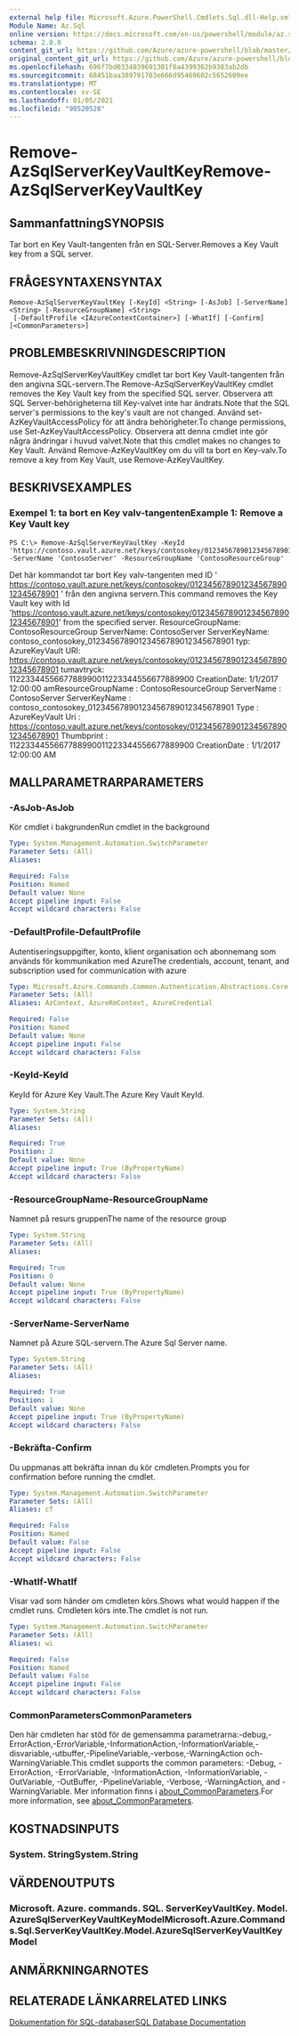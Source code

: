 ```yaml
---
external help file: Microsoft.Azure.PowerShell.Cmdlets.Sql.dll-Help.xml
Module Name: Az.Sql
online version: https://docs.microsoft.com/en-us/powershell/module/az.sql/remove-azsqlserverkeyvaultkey
schema: 2.0.0
content_git_url: https://github.com/Azure/azure-powershell/blob/master/src/Sql/Sql/help/Remove-AzSqlServerKeyVaultKey.md
original_content_git_url: https://github.com/Azure/azure-powershell/blob/master/src/Sql/Sql/help/Remove-AzSqlServerKeyVaultKey.md
ms.openlocfilehash: 696f7bd0334039691301f8a4399362b9383ab2db
ms.sourcegitcommit: 68451baa389791703e666d95469602c5652609ee
ms.translationtype: MT
ms.contentlocale: sv-SE
ms.lasthandoff: 01/05/2021
ms.locfileid: "98520528"
---
```

# <span data-ttu-id="ce9f5-101">Remove-AzSqlServerKeyVaultKey</span><span class="sxs-lookup"><span data-stu-id="ce9f5-101">Remove-AzSqlServerKeyVaultKey</span></span>

## <span data-ttu-id="ce9f5-102">Sammanfattning</span><span class="sxs-lookup"><span data-stu-id="ce9f5-102">SYNOPSIS</span></span>
<span data-ttu-id="ce9f5-103">Tar bort en Key Vault-tangenten från en SQL-Server.</span><span class="sxs-lookup"><span data-stu-id="ce9f5-103">Removes a Key Vault key from a SQL server.</span></span>

## <span data-ttu-id="ce9f5-104">FRÅGESYNTAXEN</span><span class="sxs-lookup"><span data-stu-id="ce9f5-104">SYNTAX</span></span>

```
Remove-AzSqlServerKeyVaultKey [-KeyId] <String> [-AsJob] [-ServerName] <String> [-ResourceGroupName] <String>
 [-DefaultProfile <IAzureContextContainer>] [-WhatIf] [-Confirm] [<CommonParameters>]
```

## <span data-ttu-id="ce9f5-105">PROBLEMBESKRIVNING</span><span class="sxs-lookup"><span data-stu-id="ce9f5-105">DESCRIPTION</span></span>
<span data-ttu-id="ce9f5-106">Remove-AzSqlServerKeyVaultKey cmdlet tar bort Key Vault-tangenten från den angivna SQL-servern.</span><span class="sxs-lookup"><span data-stu-id="ce9f5-106">The Remove-AzSqlServerKeyVaultKey cmdlet removes the Key Vault key from the specified SQL server.</span></span>
<span data-ttu-id="ce9f5-107">Observera att SQL Server-behörigheterna till Key-valvet inte har ändrats.</span><span class="sxs-lookup"><span data-stu-id="ce9f5-107">Note that the SQL server's permissions to the key's vault are not changed.</span></span>
<span data-ttu-id="ce9f5-108">Använd set-AzKeyVaultAccessPolicy för att ändra behörigheter.</span><span class="sxs-lookup"><span data-stu-id="ce9f5-108">To change permissions, use Set-AzKeyVaultAccessPolicy.</span></span>
<span data-ttu-id="ce9f5-109">Observera att denna cmdlet inte gör några ändringar i huvud valvet.</span><span class="sxs-lookup"><span data-stu-id="ce9f5-109">Note that this cmdlet makes no changes to Key Vault.</span></span>
<span data-ttu-id="ce9f5-110">Använd Remove-AzKeyVaultKey om du vill ta bort en Key-valv.</span><span class="sxs-lookup"><span data-stu-id="ce9f5-110">To remove a key from Key Vault, use Remove-AzKeyVaultKey.</span></span>

## <span data-ttu-id="ce9f5-111">BESKRIVS</span><span class="sxs-lookup"><span data-stu-id="ce9f5-111">EXAMPLES</span></span>

### <span data-ttu-id="ce9f5-112">Exempel 1: ta bort en Key valv-tangenten</span><span class="sxs-lookup"><span data-stu-id="ce9f5-112">Example 1: Remove a Key Vault key</span></span>
```
PS C:\> Remove-AzSqlServerKeyVaultKey -KeyId 'https://contoso.vault.azure.net/keys/contosokey/01234567890123456789012345678901' -ServerName 'ContosoServer' -ResourceGroupName 'ContosoResourceGroup'
```

<span data-ttu-id="ce9f5-113">Det här kommandot tar bort Key valv-tangenten med ID ' https://contoso.vault.azure.net/keys/contosokey/01234567890123456789012345678901 ' från den angivna servern.</span><span class="sxs-lookup"><span data-stu-id="ce9f5-113">This command removes the Key Vault key with Id 'https://contoso.vault.azure.net/keys/contosokey/01234567890123456789012345678901' from the specified server.</span></span>
<span data-ttu-id="ce9f5-114">ResourceGroupName: ContosoResourceGroup ServerName: ContosoServer ServerKeyName: contoso_contosokey_01234567890123456789012345678901 typ: AzureKeyVault URI: https://contoso.vault.azure.net/keys/contosokey/01234567890123456789012345678901 tumavtryck: 1122334455667788990011223344556677889900 CreationDate: 1/1/2017 12:00:00 am</span><span class="sxs-lookup"><span data-stu-id="ce9f5-114">ResourceGroupName : ContosoResourceGroup ServerName        : ContosoServer ServerKeyName     : contoso_contosokey_01234567890123456789012345678901 Type              : AzureKeyVault Uri               : https://contoso.vault.azure.net/keys/contosokey/01234567890123456789012345678901 Thumbprint        : 1122334455667788990011223344556677889900 CreationDate      : 1/1/2017 12:00:00 AM</span></span>

## <span data-ttu-id="ce9f5-115">MALLPARAMETRAR</span><span class="sxs-lookup"><span data-stu-id="ce9f5-115">PARAMETERS</span></span>

### <span data-ttu-id="ce9f5-116">-AsJob</span><span class="sxs-lookup"><span data-stu-id="ce9f5-116">-AsJob</span></span>
<span data-ttu-id="ce9f5-117">Kör cmdlet i bakgrunden</span><span class="sxs-lookup"><span data-stu-id="ce9f5-117">Run cmdlet in the background</span></span>

```yaml
Type: System.Management.Automation.SwitchParameter
Parameter Sets: (All)
Aliases:

Required: False
Position: Named
Default value: None
Accept pipeline input: False
Accept wildcard characters: False
```

### <span data-ttu-id="ce9f5-118">-DefaultProfile</span><span class="sxs-lookup"><span data-stu-id="ce9f5-118">-DefaultProfile</span></span>
<span data-ttu-id="ce9f5-119">Autentiseringsuppgifter, konto, klient organisation och abonnemang som används för kommunikation med Azure</span><span class="sxs-lookup"><span data-stu-id="ce9f5-119">The credentials, account, tenant, and subscription used for communication with azure</span></span>

```yaml
Type: Microsoft.Azure.Commands.Common.Authentication.Abstractions.Core.IAzureContextContainer
Parameter Sets: (All)
Aliases: AzContext, AzureRmContext, AzureCredential

Required: False
Position: Named
Default value: None
Accept pipeline input: False
Accept wildcard characters: False
```

### <span data-ttu-id="ce9f5-120">-KeyId</span><span class="sxs-lookup"><span data-stu-id="ce9f5-120">-KeyId</span></span>
<span data-ttu-id="ce9f5-121">KeyId för Azure Key Vault.</span><span class="sxs-lookup"><span data-stu-id="ce9f5-121">The Azure Key Vault KeyId.</span></span>

```yaml
Type: System.String
Parameter Sets: (All)
Aliases:

Required: True
Position: 2
Default value: None
Accept pipeline input: True (ByPropertyName)
Accept wildcard characters: False
```

### <span data-ttu-id="ce9f5-122">-ResourceGroupName</span><span class="sxs-lookup"><span data-stu-id="ce9f5-122">-ResourceGroupName</span></span>
<span data-ttu-id="ce9f5-123">Namnet på resurs gruppen</span><span class="sxs-lookup"><span data-stu-id="ce9f5-123">The name of the resource group</span></span>

```yaml
Type: System.String
Parameter Sets: (All)
Aliases:

Required: True
Position: 0
Default value: None
Accept pipeline input: True (ByPropertyName)
Accept wildcard characters: False
```

### <span data-ttu-id="ce9f5-124">-ServerName</span><span class="sxs-lookup"><span data-stu-id="ce9f5-124">-ServerName</span></span>
<span data-ttu-id="ce9f5-125">Namnet på Azure SQL-servern.</span><span class="sxs-lookup"><span data-stu-id="ce9f5-125">The Azure Sql Server name.</span></span>

```yaml
Type: System.String
Parameter Sets: (All)
Aliases:

Required: True
Position: 1
Default value: None
Accept pipeline input: True (ByPropertyName)
Accept wildcard characters: False
```

### <span data-ttu-id="ce9f5-126">-Bekräfta</span><span class="sxs-lookup"><span data-stu-id="ce9f5-126">-Confirm</span></span>
<span data-ttu-id="ce9f5-127">Du uppmanas att bekräfta innan du kör cmdleten.</span><span class="sxs-lookup"><span data-stu-id="ce9f5-127">Prompts you for confirmation before running the cmdlet.</span></span>

```yaml
Type: System.Management.Automation.SwitchParameter
Parameter Sets: (All)
Aliases: cf

Required: False
Position: Named
Default value: False
Accept pipeline input: False
Accept wildcard characters: False
```

### <span data-ttu-id="ce9f5-128">-WhatIf</span><span class="sxs-lookup"><span data-stu-id="ce9f5-128">-WhatIf</span></span>
<span data-ttu-id="ce9f5-129">Visar vad som händer om cmdleten körs.</span><span class="sxs-lookup"><span data-stu-id="ce9f5-129">Shows what would happen if the cmdlet runs.</span></span>
<span data-ttu-id="ce9f5-130">Cmdleten körs inte.</span><span class="sxs-lookup"><span data-stu-id="ce9f5-130">The cmdlet is not run.</span></span>

```yaml
Type: System.Management.Automation.SwitchParameter
Parameter Sets: (All)
Aliases: wi

Required: False
Position: Named
Default value: False
Accept pipeline input: False
Accept wildcard characters: False
```

### <span data-ttu-id="ce9f5-131">CommonParameters</span><span class="sxs-lookup"><span data-stu-id="ce9f5-131">CommonParameters</span></span>
<span data-ttu-id="ce9f5-132">Den här cmdleten har stöd för de gemensamma parametrarna:-debug,-ErrorAction,-ErrorVariable,-InformationAction,-InformationVariable,-disvariable,-utbuffer,-PipelineVariable,-verbose,-WarningAction och-WarningVariable.</span><span class="sxs-lookup"><span data-stu-id="ce9f5-132">This cmdlet supports the common parameters: -Debug, -ErrorAction, -ErrorVariable, -InformationAction, -InformationVariable, -OutVariable, -OutBuffer, -PipelineVariable, -Verbose, -WarningAction, and -WarningVariable.</span></span> <span data-ttu-id="ce9f5-133">Mer information finns i [about_CommonParameters](http://go.microsoft.com/fwlink/?LinkID=113216).</span><span class="sxs-lookup"><span data-stu-id="ce9f5-133">For more information, see [about_CommonParameters](http://go.microsoft.com/fwlink/?LinkID=113216).</span></span>

## <span data-ttu-id="ce9f5-134">KOSTNADS</span><span class="sxs-lookup"><span data-stu-id="ce9f5-134">INPUTS</span></span>

### <span data-ttu-id="ce9f5-135">System. String</span><span class="sxs-lookup"><span data-stu-id="ce9f5-135">System.String</span></span>

## <span data-ttu-id="ce9f5-136">VÄRDEN</span><span class="sxs-lookup"><span data-stu-id="ce9f5-136">OUTPUTS</span></span>

### <span data-ttu-id="ce9f5-137">Microsoft. Azure. commands. SQL. ServerKeyVaultKey. Model. AzureSqlServerKeyVaultKeyModel</span><span class="sxs-lookup"><span data-stu-id="ce9f5-137">Microsoft.Azure.Commands.Sql.ServerKeyVaultKey.Model.AzureSqlServerKeyVaultKeyModel</span></span>

## <span data-ttu-id="ce9f5-138">ANMÄRKNINGAR</span><span class="sxs-lookup"><span data-stu-id="ce9f5-138">NOTES</span></span>

## <span data-ttu-id="ce9f5-139">RELATERADE LÄNKAR</span><span class="sxs-lookup"><span data-stu-id="ce9f5-139">RELATED LINKS</span></span>

[<span data-ttu-id="ce9f5-140">Dokumentation för SQL-databaser</span><span class="sxs-lookup"><span data-stu-id="ce9f5-140">SQL Database Documentation</span></span>](https://docs.microsoft.com/azure/sql-database/)
